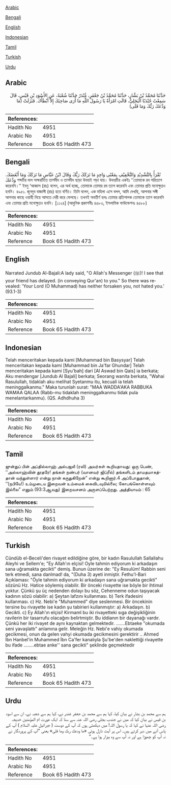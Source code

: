 [Arabic](#arabic)

[Bengali](#bengali)

[English](#english)

[Indonesian](#indonesian)

[Tamil](#tamil)

[Turkish](#turkish)

[Urdu](#urdu)

## Arabic


<div dir="rtl" lang="ar" style={{fontSize:'larger',backgroundColor:'#f8f9fa',padding:20}}>
حَدَّثَنَا مُحَمَّدُ بْنُ بَشَّارٍ، حَدَّثَنَا مُحَمَّدُ بْنُ جَعْفَرٍ، غُنْدَرٌ حَدَّثَنَا شُعْبَةُ، عَنِ الأَسْوَدِ بْنِ قَيْسٍ، قَالَ سَمِعْتُ جُنْدَبًا الْبَجَلِيَّ، قَالَتِ امْرَأَةٌ يَا رَسُولَ اللَّهِ مَا أُرَى صَاحِبَكَ إِلاَّ أَبْطَأَكَ‏.‏ فَنَزَلَتْ ‏(‏مَا وَدَّعَكَ رَبُّكَ وَمَا قَلَى‏)‏
</div>
<div style={{backgroundColor:'#f8f9fa',padding:20, marginBottom: 10}}><table> <thead> <tr> <th>References:</th> <th></th> </tr> </thead> <tbody><tr><td>Hadith No</td><td>4951</td></tr><tr><td>Arabic No</td><td>4951</td></tr><tr><td>Reference</td><td>Book 65 Hadith 473</td></tr></tbody></table></div>

## Bengali


<div dir="ltr" lang="bn" style={{fontSize:'larger',backgroundColor:'#f8f9fa',padding:20}}>
تُقْرَأُ بِالتَّشْدِيْدِ وَالتَّخْفِيْفِ بِمَعْنًى وَاحِدٍ مَا تَرَكَكَ رَبُّكَ وَقَالَ ابْنُ عَبَّاسٍ مَا تَرَكَكَ وَمَا أَبْغَضَكَ. وَدَّعَكَ শব্দটির দাল অক্ষরটিতে তাশদীদ ও তাশদীদ ছাড়া উভয়ই পড়া যায়। উভয়টির একইঃ ‘‘তোমাকে রব পরিত্যাগ করেননি।’’ ইবনু ‘আব্বাস (রাঃ) বলেন, এর অর্থ হচ্ছে, তোমাকে তোমার রব ত্যাগ করেননি এবং তোমার প্রতি মনোক্ষুণ্ণও হননি। ৪৯৫১. জুনদুব বাজালী (রাঃ) হতে বর্ণিত। তিনি বলেন, এক মহিলা এসে বলল, আমি দেখছি, আপনার সঙ্গী আপনার কাছে ওয়াহী নিয়ে আসতে দেরী করে ফেলছে। তখনই অবতীর্ণ হলঃ তোমার প্রতিপালক তোমাকে ত্যাগ করেননি এবং তোমার প্রতি মনোক্ষুণ্ণও হননি। [১১২৪] (আধুনিক প্রকাশনীঃ ৪৫৮৩, ইসলামিক ফাউন্ডেশনঃ ৪৫৮৮)
</div>
<div style={{backgroundColor:'#f8f9fa',padding:20, marginBottom: 10}}><table> <thead> <tr> <th>References:</th> <th></th> </tr> </thead> <tbody><tr><td>Hadith No</td><td>4951</td></tr><tr><td>Arabic No</td><td>4951</td></tr><tr><td>Reference</td><td>Book 65 Hadith 473</td></tr></tbody></table></div>

## English


<div dir="ltr" lang="en" style={{fontSize:'larger',backgroundColor:'#f8f9fa',padding:20}}>
Narrated Jundub Al-Bajali:A lady said, "O Allah's Messenger (ﷺ)! I see that your friend has delayed. (in conveying Qur'an) to you." So there was revealed: 'Your Lord (O Muhammad) has neither forsaken you, not hated you.' (93.1-3)
</div>
<div style={{backgroundColor:'#f8f9fa',padding:20, marginBottom: 10}}><table> <thead> <tr> <th>References:</th> <th></th> </tr> </thead> <tbody><tr><td>Hadith No</td><td>4951</td></tr><tr><td>Arabic No</td><td>4951</td></tr><tr><td>Reference</td><td>Book 65 Hadith 473</td></tr></tbody></table></div>

## Indonesian


<div dir="ltr" lang="id" style={{fontSize:'larger',backgroundColor:'#f8f9fa',padding:20}}>
Telah menceritakan kepada kami [Muhammad bin Basysyar] Telah menceritakan kepada kami [Muhammad bin Ja'far Ghundar] Telah menceritakan kepada kami [Syu'bah] dari [Al Aswad bin Qais] ia berkata; Aku mendengar [Jundub Al Bajali] berkata; Seorang wanita berkata, "Wahai Rasulullah, tidaklah aku melihat Syetanmu itu, kecuali ia telah meninggalkanmu." Maka turunlah surat: "MAA WADDA'AKA RABBUKA WAMAA QALAA (Rabb-mu tidaklah meninggalkanmu tidak pula menelantarkanmu). (QS. Adhdhuha 3)
</div>
<div style={{backgroundColor:'#f8f9fa',padding:20, marginBottom: 10}}><table> <thead> <tr> <th>References:</th> <th></th> </tr> </thead> <tbody><tr><td>Hadith No</td><td>4951</td></tr><tr><td>Arabic No</td><td>4951</td></tr><tr><td>Reference</td><td>Book 65 Hadith 473</td></tr></tbody></table></div>

## Tamil


<div dir="ltr" lang="ta" style={{fontSize:'larger',backgroundColor:'#f8f9fa',padding:20}}>
ஜுன்துப் பின் அப்தில்லாஹ் அல்பஜலீ (ரலி) அவர்கள் கூறியதாவது: ஒரு பெண், ‘‘அல்லாஹ்வின் தூதரே! தங்கள் நண்பர் (வானவர் ஜிப்ரீல்) தங்களிடம் தாமதமாகத்தான் வந்துள்ளார் என்று நான் கருதுகிறேன்” என்று கூறினார்.4 அப்போதுதான், ‘‘(நபியே!) உம்முடைய இறைவன் உம்மைக் கைவிடவுமில்லை; கோபங்கொள்ளவும் இல்லை” எனும் (93:3ஆவது) இறைவசனம் அருளப்பெற்றது. அத்தியாயம் : 65
</div>
<div style={{backgroundColor:'#f8f9fa',padding:20, marginBottom: 10}}><table> <thead> <tr> <th>References:</th> <th></th> </tr> </thead> <tbody><tr><td>Hadith No</td><td>4951</td></tr><tr><td>Arabic No</td><td>4951</td></tr><tr><td>Reference</td><td>Book 65 Hadith 473</td></tr></tbody></table></div>

## Turkish


<div dir="ltr" lang="tr" style={{fontSize:'larger',backgroundColor:'#f8f9fa',padding:20}}>
Cündüb el-Beceli'den rivayet edildiğine göre, bir kadın Rasulullah Sallallahu Aleyhi ve Sellem'e; "Ey Allah'ın elçisi! Oyle tahmin ediyorum ki arkadaşın sana uğramakta gecikti" demiş. Bunun üzerine de: "Ey Resulüm! Rabbin seni terk etmedi, sana danlmad! da, "(Duha 3) ayeti inmiştir. Fethu'l-Bari Açıklaması: "Öyle tahmin ediyorum ki arkadaşın sana uğramakta gecikti" sözünü Hz. Hatice söylemiş olabilir. Bir önceki rivayette ise böyle bir ihtimal yoktur. Çünkü şu üç nedenden dolayı bu söz, Cehenneme odun taşıyacak kadının sözü olabilir: a) Şeytan lafzını kullanması. b) Terk ifadesini kullanması. c) Hz. Nebi'e "Muhammed" diye seslenmesi. Bir öncekinin tersine bu rivayette ise kadın şu tabirieri kullanmıştır: a) Arkadaşın. b) Gecikti. c) Ey Allah'ın elçisi! Kirmaml bu iki rivayetteki sıga değişikliğinin ravilerin bir tasarrufu olacağını belirtmiştir. Bu iddianın bir dayanağı vardır. Çünkü her iki rivayet de aynı kaynaktan gelmektedir. .......Ebtaeke "okumada seni yavaşlattı" anlamına gelir. Meleğin Hz. Nebi'e vahiy okumada gecikmesi, onun da gelen vahyi okumada gecikmesini gerektirir .. Ahmed İbn Hanbel'in Muhammed İbn Ca'fer kanalıyla Şu'be'den naklettiği rivayette bu ifade ........ebtae anke'' sana gecikti" şeklinde geçmektedir
</div>
<div style={{backgroundColor:'#f8f9fa',padding:20, marginBottom: 10}}><table> <thead> <tr> <th>References:</th> <th></th> </tr> </thead> <tbody><tr><td>Hadith No</td><td>4951</td></tr><tr><td>Arabic No</td><td>4951</td></tr><tr><td>Reference</td><td>Book 65 Hadith 473</td></tr></tbody></table></div>

## Urdu


<div dir="rtl" lang="ur" style={{fontSize:'larger',backgroundColor:'#f8f9fa',padding:20}}>
ہم سے محمد بن بشار نے بیان کیا، کہا ہم سے محمد بن جعفر غندر نے، کہا ہم سے شعبہ نے، ان سے اسود بن قیس نے بیان کیا کہ میں نے جندب بجلی رضی اللہ عنہ سے سنا کہ ایک عورت ام المؤمنین خدیجہ رضی اللہ عنہا نے کہا کہ یا رسول اللہ! میں دیکھتی ہوں کہ آپ کے دوست ( جبرائیل علیہ السلام ) آپ کے پاس آنے میں دیر کرتے ہیں۔ اس پر آیت نازل ہوئی «ما ودعك ربك وما قلى‏» یعنی ”آپ کے پروردگار نے نہ آپ کو چھوڑا ہے اور نہ آپ سے وہ بیزار ہوا ہے۔“
</div>
<div style={{backgroundColor:'#f8f9fa',padding:20, marginBottom: 10}}><table> <thead> <tr> <th>References:</th> <th></th> </tr> </thead> <tbody><tr><td>Hadith No</td><td>4951</td></tr><tr><td>Arabic No</td><td>4951</td></tr><tr><td>Reference</td><td>Book 65 Hadith 473</td></tr></tbody></table></div>